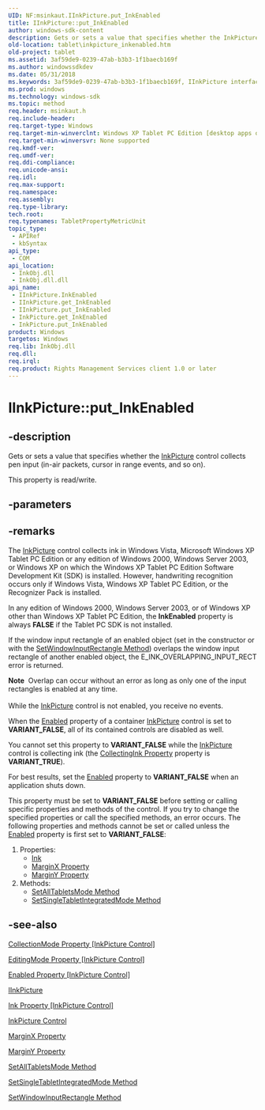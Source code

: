 ```yaml
---
UID: NF:msinkaut.IInkPicture.put_InkEnabled
title: IInkPicture::put_InkEnabled
author: windows-sdk-content
description: Gets or sets a value that specifies whether the InkPicture control collects pen input (in-air packets, cursor in range events, and so on).
old-location: tablet\inkpicture_inkenabled.htm
old-project: tablet
ms.assetid: 3af59de9-0239-47ab-b3b3-1f1baecb169f
ms.author: windowssdkdev
ms.date: 05/31/2018
ms.keywords: 3af59de9-0239-47ab-b3b3-1f1baecb169f, IInkPicture interface [Tablet PC],InkEnabled property, IInkPicture.InkEnabled, IInkPicture.put_InkEnabled, IInkPicture::InkEnabled, IInkPicture::get_InkEnabled, IInkPicture::put_InkEnabled, InkEnabled property [Tablet PC], InkEnabled property [Tablet PC],IInkPicture interface, InkPicture.get_InkEnabled, InkPicture.put_InkEnabled, get_InkEnabled, msinkaut/IInkPicture::InkEnabled, msinkaut/IInkPicture::get_InkEnabled, msinkaut/IInkPicture::put_InkEnabled, put_InkEnabled, tablet.inkpicture_inkenabled
ms.prod: windows
ms.technology: windows-sdk
ms.topic: method
req.header: msinkaut.h
req.include-header: 
req.target-type: Windows
req.target-min-winverclnt: Windows XP Tablet PC Edition [desktop apps only]
req.target-min-winversvr: None supported
req.kmdf-ver: 
req.umdf-ver: 
req.ddi-compliance: 
req.unicode-ansi: 
req.idl: 
req.max-support: 
req.namespace: 
req.assembly: 
req.type-library: 
tech.root: 
req.typenames: TabletPropertyMetricUnit
topic_type:
 - APIRef
 - kbSyntax
api_type:
 - COM
api_location:
 - InkObj.dll
 - InkObj.dll.dll
api_name:
 - IInkPicture.InkEnabled
 - IInkPicture.get_InkEnabled
 - IInkPicture.put_InkEnabled
 - InkPicture.get_InkEnabled
 - InkPicture.put_InkEnabled
product: Windows
targetos: Windows
req.lib: InkObj.dll
req.dll: 
req.irql: 
req.product: Rights Management Services client 1.0 or later
---
```


# IInkPicture::put_InkEnabled


## -description



Gets or sets a value that specifies whether the <a href="https://msdn.microsoft.com/e9fa6807-6e2a-44ec-9b8f-a560185e4367">InkPicture</a> control collects pen input (in-air packets, cursor in range events, and so on).



This property is read/write.


## -parameters


## -remarks



The <a href="https://msdn.microsoft.com/1ced9779-dae5-4f9a-8a68-b2c0d041d5b4">InkPicture</a> control collects ink in Windows Vista, Microsoft Windows XP Tablet PC Edition or any edition of Windows 2000, Windows Server 2003, or Windows XP on which the Windows XP Tablet PC Edition Software Development Kit (SDK) is installed. However, handwriting recognition occurs only if Windows Vista, Windows XP Tablet PC Edition, or the Recognizer Pack is installed.

In any edition of Windows 2000, Windows Server 2003, or of Windows XP other than Windows XP Tablet PC Edition, the <b>InkEnabled</b> property is always <b>FALSE</b> if the Tablet PC SDK is not installed.

If the window input rectangle of an enabled object (set in the constructor or with the <a href="https://msdn.microsoft.com/3602a550-d37b-4a78-b949-04f5e3cb923a">SetWindowInputRectangle Method</a>) overlaps the window input rectangle of another enabled object, the E_INK_OVERLAPPING_INPUT_RECT error is returned.

<div class="alert"><b>Note</b>  Overlap can occur without an error as long as only one of the input rectangles is enabled at any time.</div>
<div> </div>
While the <a href="https://msdn.microsoft.com/e9fa6807-6e2a-44ec-9b8f-a560185e4367">InkPicture</a> control is not enabled, you receive no events.

When the <a href="https://msdn.microsoft.com/library/windows/hardware/dn966102">Enabled</a> property of a container <a href="https://msdn.microsoft.com/e9fa6807-6e2a-44ec-9b8f-a560185e4367">InkPicture</a> control is set to <b>VARIANT_FALSE</b>, all of its contained controls are disabled as well.

You cannot set this property to <b>VARIANT_FALSE</b> while the <a href="https://msdn.microsoft.com/e9fa6807-6e2a-44ec-9b8f-a560185e4367">InkPicture</a> control is collecting ink (the <a href="https://msdn.microsoft.com/19fbe26e-02a4-4d05-a2e8-25d2f8ae1146">CollectingInk Property</a> property is <b>VARIANT_TRUE</b>).

For best results, set the <a href="https://msdn.microsoft.com/library/windows/hardware/dn966102">Enabled</a> property to <b>VARIANT_FALSE</b> when an application shuts down.

This property must be set to <b>VARIANT_FALSE</b> before setting or calling specific properties and methods of the control. If you try to change the specified properties or call the specified methods, an error occurs. The following properties and methods cannot be set or called unless the <a href="https://msdn.microsoft.com/library/windows/hardware/dn966102">Enabled</a> property is first set to <b>VARIANT_FALSE</b>:

<ol>
<li>Properties:<ul>
<li>
<a href="https://msdn.microsoft.com/8a6001bb-cfb9-4c24-8f99-3c8f0acd443c">Ink</a>
</li>
<li>
<a href="https://msdn.microsoft.com/c463debc-341b-4491-8543-70623bf717d0">MarginX Property</a>
</li>
<li>
<a href="https://msdn.microsoft.com/f5320061-36c7-4dcb-b5d3-3df41ddcac2a">MarginY Property</a>
</li>
</ul>
</li>
<li>Methods:<ul>
<li>
<a href="https://msdn.microsoft.com/30e8c0d3-6cae-476b-8fc5-f0d97b4b16f4">SetAllTabletsMode Method</a>
</li>
<li>
<a href="https://msdn.microsoft.com/b611a078-b38e-4f9b-834f-9a2aa9684931">SetSingleTabletIntegratedMode Method</a>
</li>
</ul>
</li>
</ol>



## -see-also




<a href="https://msdn.microsoft.com/fe3d1158-b99b-4ae1-a509-c6f34b42615f">CollectionMode Property [InkPicture Control]</a>



<a href="https://msdn.microsoft.com/5767f768-d59c-404e-9098-ab5e0c427c7d">EditingMode Property [InkPicture Control]</a>



<a href="https://msdn.microsoft.com/1c6e9fb4-be51-4d68-8241-17119deeba3f">Enabled Property [InkPicture Control]</a>



<a href="tablet.iinkpicture">IInkPicture</a>



<a href="https://msdn.microsoft.com/8a6001bb-cfb9-4c24-8f99-3c8f0acd443c">Ink Property [InkPicture Control]</a>



<a href="https://msdn.microsoft.com/1ced9779-dae5-4f9a-8a68-b2c0d041d5b4">InkPicture Control</a>



<a href="https://msdn.microsoft.com/c463debc-341b-4491-8543-70623bf717d0">MarginX Property</a>



<a href="https://msdn.microsoft.com/f5320061-36c7-4dcb-b5d3-3df41ddcac2a">MarginY Property</a>



<a href="https://msdn.microsoft.com/30e8c0d3-6cae-476b-8fc5-f0d97b4b16f4">SetAllTabletsMode Method</a>



<a href="https://msdn.microsoft.com/b611a078-b38e-4f9b-834f-9a2aa9684931">SetSingleTabletIntegratedMode Method</a>



<a href="https://msdn.microsoft.com/3602a550-d37b-4a78-b949-04f5e3cb923a">SetWindowInputRectangle Method</a>
 

 

